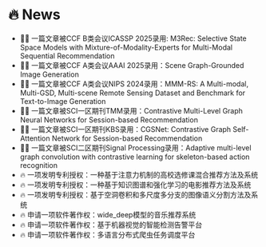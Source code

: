 # 🔥 News
- 🎉🎉 一篇文章被CCF B类会议ICASSP 2025录用: M3Rec: Selective State Space Models with Mixture-of-Modality-Experts for Multi-Modal Sequential Recommendation
- 🎉🎉 一篇文章被CCF A类会议AAAI 2025录用：Scene Graph-Grounded Image Generation
- 🎉🎉 一篇文章被CCF A类会议NIPS 2024录用：MMM-RS: A Multi-modal, Multi-GSD, Multi-scene Remote Sensing Dataset and Benchmark for Text-to-Image Generation
- 🎉🎉 一篇文章被SCI一区期刊TMM录用：Contrastive Multi-Level Graph Neural Networks for Session-based Recommendation
- 🎉🎉 一篇文章被SCI一区期刊KBS录用：CGSNet: Contrastive Graph Self-Attention Network for Session-based Recommendation
- 🎉🎉 一篇文章被SCI二区期刊Signal Processing录用：Adaptive multi-level graph convolution with contrastive learning for skeleton-based action recognition
- 🔥 一项发明专利授权：一种基于注意力机制的高校选修课混合推荐方法及系统
- 🔥 一项发明专利授权：一种基于知识图谱和强化学习的电影推荐方法及系统
- 🔥 一项发明专利授权：基于空洞卷积和多尺度多分支的图像语义分割方法及系统
- 🔥 申请一项软件著作权：wide_deep模型的音乐推荐系统
- 🔥 申请一项软件著作权：基于机器视觉的智能检测告警平台
- 🔥 申请一项软件著作权：多语言分布式爬虫任务调度平台
